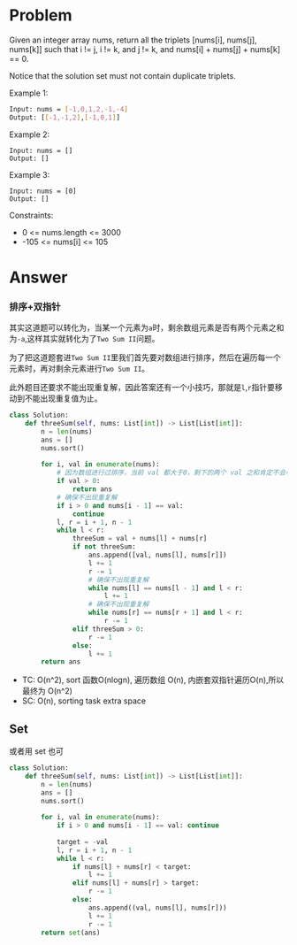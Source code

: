 # Problem
Given an integer array nums, return all the triplets [nums[i], nums[j], nums[k]] such that i != j, i != k, and j != k, and nums[i] + nums[j] + nums[k] == 0.

Notice that the solution set must not contain duplicate triplets.

Example 1:
```bash
Input: nums = [-1,0,1,2,-1,-4]
Output: [[-1,-1,2],[-1,0,1]]
```

Example 2:
```
Input: nums = []
Output: []
```

Example 3:
```
Input: nums = [0]
Output: []
```

Constraints:
- 0 <= nums.length <= 3000
- -105 <= nums[i] <= 105

# Answer
### 排序+双指针
其实这道题可以转化为，当某一个元素为`a`时，剩余数组元素是否有两个元素之和为`-a`,这样其实就转化为了`Two Sum II`问题。

为了把这道题套进`Two Sum II`里我们首先要对数组进行排序，然后在遍历每一个元素时，再对剩余元素进行`Two Sum II`。

此外题目还要求不能出现重复解，因此答案还有一个小技巧，那就是`l`,`r`指针要移动到不能出现重复值为止。
```python
class Solution:
    def threeSum(self, nums: List[int]) -> List[List[int]]:
        n = len(nums)
        ans = []
        nums.sort()
        
        for i, val in enumerate(nums):
            # 因为数组进行过排序，当前 val 都大于0，剩下的两个 val 之和肯定不会小于0
            if val > 0:
                return ans
            # 确保不出现重复解
            if i > 0 and nums[i - 1] == val:
                continue
            l, r = i + 1, n - 1
            while l < r:
                threeSum = val + nums[l] + nums[r]
                if not threeSum:
                    ans.append([val, nums[l], nums[r]])
                    l += 1
                    r -= 1
                    # 确保不出现重复解
                    while nums[l] == nums[l - 1] and l < r:
                        l += 1
                    # 确保不出现重复解
                    while nums[r] == nums[r + 1] and l < r:
                        r -= 1
                elif threeSum > 0:
                    r -= 1
                else:
                    l += 1
        return ans
```

- TC: O(n^2), sort 函数O(nlogn), 遍历数组 O(n), 内嵌套双指针遍历O(n),所以最终为 O(n^2)
- SC: O(n), sorting task extra space

## Set
或者用 set 也可
```python
class Solution:
    def threeSum(self, nums: List[int]) -> List[List[int]]:
        n = len(nums)
        ans = []
        nums.sort()
        
        for i, val in enumerate(nums):
            if i > 0 and nums[i - 1] == val: continue
                
            target = -val
            l, r = i + 1, n - 1
            while l < r:
                if nums[l] + nums[r] < target:
                    l += 1
                elif nums[l] + nums[r] > target:
                    r -= 1
                else:
                    ans.append((val, nums[l], nums[r]))
                    l += 1
                    r -= 1
        return set(ans)
```